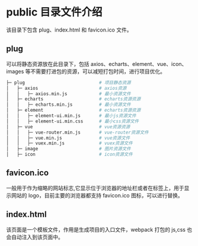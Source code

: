 # public 目录文件介绍

该目录下包含 plug、index.html 和 favicon.ico 文件。

## plug

可以将静态资源放在此目录下，包括 axios、echarts、element、vue、icon、images 等不需要打进包的资源，可以减短打包时间，进行项目优化。

```bash
├─ plug                            # 项目静态资源
│   ├─ axios                       # axios资源
│   │   ├─ axios.min.js            # 最小资源文件
│   ├─ echarts                     # echarts资源资源
│   │   ├─ echarts.min.js          # 最小资源文件
│   ├─ element                     # echarts资源资源
│   │   ├─ element-ui.min.js       # 最小js资源文件
│   │   ├─ element-ui.min.css      # 最小css资源文件
│   ├─ vue                         # vue资源资源
│   │   ├─ vue-router.min.js       # vue-router资源文件
│   │   ├─ vue.min.js              # vue资源文件
│   │   ├─ vuex.min.js             # vuex资源文件
│   ├─ image                       # 图片资源文件
│   ├─ icon                        # icon资源文件
```

## favicon.ico

一般用于作为缩略的网站标志,它显示位于浏览器的地址栏或者在标签上，用于显示网站的 logo，目前主要的浏览器都支持 favicon.ico 图标，可以进行替换。

## index.html

该页面是一个模板文件，作用是生成项目的入口文件，webpack 打包的 js,css 也会自动注入到该页面中。
